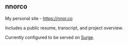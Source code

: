 ## nnorco
My personal site - https://nnor.co

Includes a public resume, transcript, and project overview.

Currently configured to be served on [Surge](https://surge.sh).
